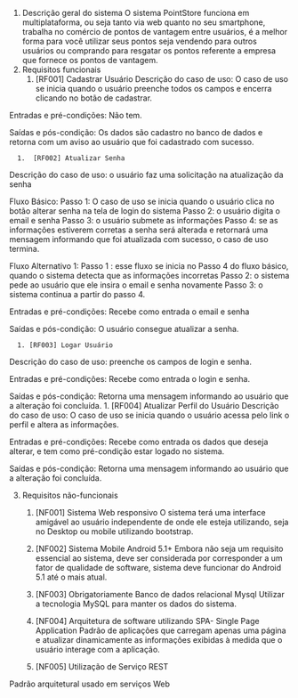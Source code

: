 1. Descrição geral do sistema
O sistema PointStore funciona em  multiplataforma, ou seja tanto via web quanto no seu smartphone,  trabalha no comércio de pontos de vantagem entre usuários, é a melhor forma para você utilizar seus pontos seja vendendo para outros usuários ou comprando para resgatar os pontos referente a  empresa que fornece os pontos de vantagem. 
2. Requisitos funcionais
      1.  [RF001] Cadastrar Usuário
Descrição do caso de uso: O caso de uso se inicia quando o usuário preenche todos os campos e encerra clicando no botão de cadastrar.


Entradas e pré-condições: Não tem.


Saídas e pós-condição: Os dados são cadastro no banco de dados e retorna com um aviso ao usuário que foi cadastrado com sucesso.


      1.  [RF002] Atualizar Senha
Descrição do caso de uso: o usuário faz uma solicitação na atualização da senha


Fluxo Básico: 
Passo 1: O caso de uso se inicia quando o usuário clica no botão alterar senha na tela de login do sistema
Passo 2: o usuário digita o email e senha
Passo 3: o usuário submete as informações
Passo 4: se as informações estiverem corretas a senha será alterada e retornará uma mensagem informando que foi atualizada com sucesso, o caso de uso termina.


Fluxo Alternativo 1:
Passo 1 : esse fluxo se inicia no Passo 4 do fluxo básico, quando o sistema detecta que as informações incorretas 
Passo 2: o sistema pede ao usuário que ele insira o email e senha novamente
Passo 3: o sistema continua a partir do passo 4.


Entradas e pré-condições: Recebe como entrada o email e senha


Saídas e pós-condição: O usuário consegue atualizar a senha.


      1. [RF003] Logar Usuário
Descrição do caso de uso:  preenche os campos de login e senha.


Entradas e pré-condições: Recebe como entrada o login e senha.


Saídas e pós-condição: Retorna uma mensagem informando ao usuário que a alteração foi concluída.
      1. [RF004] Atualizar Perfil do Usuário
Descrição do caso de uso: O caso de uso se inicia quando o usuário acessa pelo link o perfil e altera as informações.


Entradas e pré-condições: Recebe como entrada os dados que deseja alterar, e tem como pré-condição estar logado no sistema.


Saídas e pós-condição: Retorna uma mensagem informando ao usuário que a alteração foi concluída.


3. Requisitos não-funcionais
      1. [NF001] Sistema Web responsivo
O sistema terá uma interface amigável ao usuário independente de onde ele esteja utilizando, seja no Desktop ou mobile utilizando bootstrap.


      1. [NF002] Sistema Mobile Android 5.1+
Embora não seja um requisito essencial ao sistema, deve ser considerada por corresponder a um fator de qualidade de software, sistema deve funcionar do Android 5.1 até o mais atual.


      1.  [NF003] Obrigatoriamente Banco de dados relacional Mysql
Utilizar a tecnologia MySQL para manter os dados do sistema.


      1.  [NF004] Arquitetura de software utilizando SPA- Single Page Application
Padrão de aplicações que carregam apenas uma página e atualizar dinamicamente as informações exibidas à medida que o usuário interage com a aplicação.
      1.  [NF005] Utilização de Serviço REST


Padrão arquitetural usado em serviços Web
